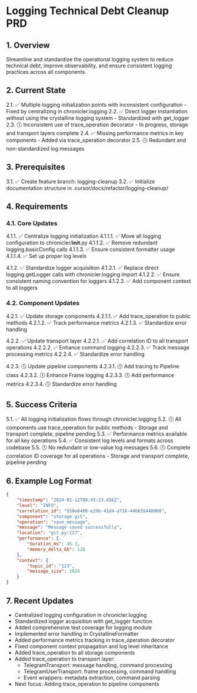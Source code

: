 # Logging Technical Debt Cleanup PRD

## 1. Overview
Streamline and standardize the operational logging system to reduce technical debt, improve observability, and ensure consistent logging practices across all components.

## 2. Current State
2.1. ✅ Multiple logging initialization points with inconsistent configuration - Fixed by centralizing in chronicler.logging
2.2. ✅ Direct logger instantiation without using the crystalline logging system - Standardized with get_logger
2.3. 🕔 Inconsistent use of trace_operation decorator - In progress, storage and transport layers complete
2.4. ✅ Missing performance metrics in key components - Added via trace_operation decorator
2.5. 🕔 Redundant and non-standardized log messages

## 3. Prerequisites
3.1. ✅ Create feature branch: logging-cleanup
3.2. ✅ Initialize documentation structure in .cursor/docs/refactor/logging-cleanup/

## 4. Requirements

### 4.1. Core Updates
4.1.1. ✅ Centralize logging initialization
    4.1.1.1. ✅ Move all logging configuration to chronicler/__init__.py
    4.1.1.2. ✅ Remove redundant logging.basicConfig calls
    4.1.1.3. ✅ Ensure consistent formatter usage
    4.1.1.4. ✅ Set up proper log levels

4.1.2. ✅ Standardize logger acquisition
    4.1.2.1. ✅ Replace direct logging.getLogger calls with chronicler.logging import
    4.1.2.2. ✅ Ensure consistent naming convention for loggers
    4.1.2.3. ✅ Add component context to all loggers

### 4.2. Component Updates
4.2.1. ✅ Update storage components
    4.2.1.1. ✅ Add trace_operation to public methods
    4.2.1.2. ✅ Track performance metrics
    4.2.1.3. ✅ Standardize error handling

4.2.2. ✅ Update transport layer
    4.2.2.1. ✅ Add correlation ID to all transport operations
    4.2.2.2. ✅ Enhance command logging
    4.2.2.3. ✅ Track message processing metrics
    4.2.2.4. ✅ Standardize error handling

4.2.3. 🕔 Update pipeline components
    4.2.3.1. 🕔 Add tracing to Pipeline class
    4.2.3.2. 🕔 Enhance Frame logging
    4.2.3.3. 🕔 Add performance metrics
    4.2.3.4. 🕔 Standardize error handling

## 5. Success Criteria
5.1. ✅ All logging initialization flows through chronicler.logging
5.2. 🕔 All components use trace_operation for public methods - Storage and transport complete, pipeline pending
5.3. ✅ Performance metrics available for all key operations
5.4. ✅ Consistent log levels and formats across codebase
5.5. 🕔 No redundant or low-value log messages
5.6. 🕔 Complete correlation ID coverage for all operations - Storage and transport complete, pipeline pending

## 6. Example Log Format
```json
{
    "timestamp": "2024-01-12T08:45:23.456Z",
    "level": "INFO",
    "correlation_id": "550e8400-e29b-41d4-a716-446655440000",
    "component": "storage.git",
    "operation": "save_message",
    "message": "Message saved successfully",
    "location": "git.py:127",
    "performance": {
        "duration_ms": 45.3,
        "memory_delta_kb": 128
    },
    "context": {
        "topic_id": "123",
        "message_size": 1024
    }
}
```

## 7. Recent Updates
- Centralized logging configuration in chronicler.logging
- Standardized logger acquisition with get_logger function
- Added comprehensive test coverage for logging module
- Implemented error handling in CrystallineFormatter
- Added performance metrics tracking in trace_operation decorator
- Fixed component context propagation and log level inheritance
- Added trace_operation to all storage components
- Added trace_operation to transport layer:
  - TelegramTransport: message handling, command processing
  - TelegramUserTransport: frame processing, command handling
  - Event wrappers: metadata extraction, command parsing
- Next focus: Adding trace_operation to pipeline components 